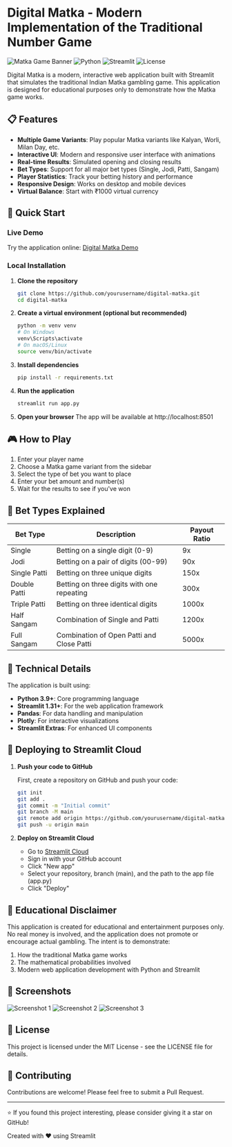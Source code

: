 # Digital Matka - Modern Implementation of the Traditional Number Game

![Matka Game Banner](https://img.shields.io/badge/Digital-Matka-red?style=for-the-badge)
![Python](https://img.shields.io/badge/Python-3.9%2B-blue?style=flat-square)
![Streamlit](https://img.shields.io/badge/Streamlit-1.31-orange?style=flat-square)
![License](https://img.shields.io/badge/License-MIT-green?style=flat-square)

Digital Matka is a modern, interactive web application built with Streamlit that simulates the traditional Indian Matka gambling game. This application is designed for educational purposes only to demonstrate how the Matka game works.

## 📋 Features

- **Multiple Game Variants**: Play popular Matka variants like Kalyan, Worli, Milan Day, etc.
- **Interactive UI**: Modern and responsive user interface with animations
- **Real-time Results**: Simulated opening and closing results
- **Bet Types**: Support for all major bet types (Single, Jodi, Patti, Sangam)
- **Player Statistics**: Track your betting history and performance
- **Responsive Design**: Works on desktop and mobile devices
- **Virtual Balance**: Start with ₹1000 virtual currency

## 🚀 Quick Start

### Live Demo

Try the application online:
[Digital Matka Demo](https://matka-game.streamlit.app/)

### Local Installation

1. **Clone the repository**
   ```bash
   git clone https://github.com/yourusername/digital-matka.git
   cd digital-matka
   ```

2. **Create a virtual environment (optional but recommended)**
   ```bash
   python -m venv venv
   # On Windows
   venv\Scripts\activate
   # On macOS/Linux
   source venv/bin/activate
   ```

3. **Install dependencies**
   ```bash
   pip install -r requirements.txt
   ```

4. **Run the application**
   ```bash
   streamlit run app.py
   ```

5. **Open your browser**
   The app will be available at http://localhost:8501

## 🎮 How to Play

1. Enter your player name
2. Choose a Matka game variant from the sidebar
3. Select the type of bet you want to place
4. Enter your bet amount and number(s)
5. Wait for the results to see if you've won

## 🌟 Bet Types Explained

| Bet Type | Description | Payout Ratio |
|----------|-------------|--------------|
| Single | Betting on a single digit (0-9) | 9x |
| Jodi | Betting on a pair of digits (00-99) | 90x |
| Single Patti | Betting on three unique digits | 150x |
| Double Patti | Betting on three digits with one repeating | 300x |
| Triple Patti | Betting on three identical digits | 1000x |
| Half Sangam | Combination of Single and Patti | 1200x |
| Full Sangam | Combination of Open Patti and Close Patti | 5000x |

## 🔧 Technical Details

The application is built using:

- **Python 3.9+**: Core programming language
- **Streamlit 1.31+**: For the web application framework
- **Pandas**: For data handling and manipulation
- **Plotly**: For interactive visualizations
- **Streamlit Extras**: For enhanced UI components

## 🚀 Deploying to Streamlit Cloud

1. **Push your code to GitHub**
   
   First, create a repository on GitHub and push your code:
   ```bash
   git init
   git add .
   git commit -m "Initial commit"
   git branch -M main
   git remote add origin https://github.com/yourusername/digital-matka.git
   git push -u origin main
   ```

2. **Deploy on Streamlit Cloud**
   
   - Go to [Streamlit Cloud](https://streamlit.io/cloud)
   - Sign in with your GitHub account
   - Click "New app"
   - Select your repository, branch (main), and the path to the app file (app.py)
   - Click "Deploy"

## 📝 Educational Disclaimer

This application is created for educational and entertainment purposes only. No real money is involved, and the application does not promote or encourage actual gambling. The intent is to demonstrate:

1. How the traditional Matka game works
2. The mathematical probabilities involved
3. Modern web application development with Python and Streamlit

## 📱 Screenshots

![Screenshot 1](https://via.placeholder.com/800x400?text=Game+Interface)
![Screenshot 2](https://via.placeholder.com/800x400?text=Betting+Screen)
![Screenshot 3](https://via.placeholder.com/800x400?text=Results+Display)

## 📜 License

This project is licensed under the MIT License - see the LICENSE file for details.

## 🤝 Contributing

Contributions are welcome! Please feel free to submit a Pull Request.

---

⭐ If you found this project interesting, please consider giving it a star on GitHub!

Created with ❤️ using Streamlit 